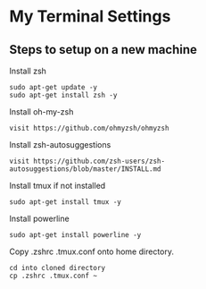# My Terminal Settings
## Steps to setup on a new machine

Install zsh
```
sudo apt-get update -y
sudo apt-get install zsh -y
```
Install oh-my-zsh
```
visit https://github.com/ohmyzsh/ohmyzsh
```
Install zsh-autosuggestions
```
visit https://github.com/zsh-users/zsh-autosuggestions/blob/master/INSTALL.md
```

Install tmux if not installed
```
sudo apt-get install tmux -y
```

Install powerline
```
sudo apt-get install powerline -y
```

Copy .zshrc .tmux.conf onto home directory.
```
cd into cloned directory
cp .zshrc .tmux.conf ~
```
